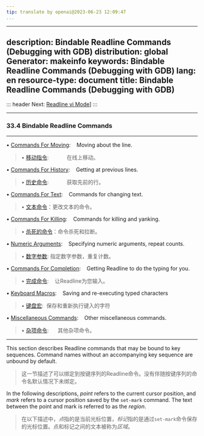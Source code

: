 ```yaml
---
tip: translate by openai@2023-06-23 12:09:47
...
```

---
description: Bindable Readline Commands (Debugging with GDB)
distribution: global
Generator: makeinfo
keywords: Bindable Readline Commands (Debugging with GDB)
lang: en
resource-type: document
title: Bindable Readline Commands (Debugging with GDB)
---
::: header
Next: [Readline vi Mode](Readline-vi-Mode.html#Readline-vi-Mode)]
:::

---

### 33.4 Bindable Readline Commands

---


• [Commands For Moving](Commands-For-Moving.html#Commands-For-Moving):                    Moving about the line.

> • [移动指令](Commands-For-Moving.html#Commands-For-Moving):            在线上移动。

• [Commands For History](Commands-For-History.html#Commands-For-History):                 Getting at previous lines.

> • [历史命令](Commands-For-History.html#Commands-For-History):            获取先前的行。

• [Commands For Text](Commands-For-Text.html#Commands-For-Text):                          Commands for changing text.

> • [文本命令](Commands-For-Text.html#Commands-For-Text)：更改文本的命令。

• [Commands For Killing](Commands-For-Killing.html#Commands-For-Killing):                 Commands for killing and yanking.

> • [杀死的命令](Commands-For-Killing.html#Commands-For-Killing)：命令杀死和拉断。

• [Numeric Arguments](Numeric-Arguments.html#Numeric-Arguments):                          Specifying numeric arguments, repeat counts.

> • [数字参数](Numeric-Arguments.html#Numeric-Arguments): 指定数字参数，重复计数。

• [Commands For Completion](Commands-For-Completion.html#Commands-For-Completion):        Getting Readline to do the typing for you.

> • [完成命令](Commands-For-Completion.html#Commands-For-Completion):        让Readline为您输入。

• [Keyboard Macros](Keyboard-Macros.html#Keyboard-Macros):                                Saving and re-executing typed characters

> • [键盘宏](Keyboard-Macros.html#Keyboard-Macros):  保存和重新执行键入的字符

• [Miscellaneous Commands](Miscellaneous-Commands.html#Miscellaneous-Commands):           Other miscellaneous commands.

> • [杂项命令](Miscellaneous-Commands.html#Miscellaneous-Commands):      其他杂项命令。

---


This section describes Readline commands that may be bound to key sequences. Command names without an accompanying key sequence are unbound by default.

> 这一节描述了可以绑定到按键序列的Readline命令。没有伴随按键序列的命令名默认情况下未绑定。


In the following descriptions, *point* refers to the current cursor position, and *mark* refers to a cursor position saved by the `set-mark` command. The text between the point and mark is referred to as the *region*.

> 在以下描述中，*点*指的是当前光标位置，*标记*指的是通过`set-mark`命令保存的光标位置。点和标记之间的文本被称为*区域*。
